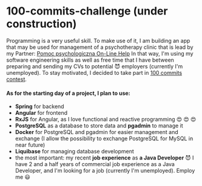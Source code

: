 # 100-commits-challenge (under construction)

Programming is a very useful skill. 
To make use of it, I am building an app that may be used for management of a psychotherapy clinic that is lead by my Partner: [Pomoc psychologiczna On-Line Help](https://pomoc-psychologiczna-online.pl/)
In that way, I'm using my software engineering skills as well as free time that I have between preparing and 
sending my CVs to potential 😈 employers (currently I'm unemployed).
To stay motivated, I decided to take part in [100 commits contest](https://100commitow.pl/).<br>

#### As for the starting day of a project, I plan to use: ####

* **Spring** for backend
* **Angular** for frontend
* **RxJS** for Angular, as I love functional and reactive programming 😍 😍 😍
* **PostgreSQL** as a database to store data and **pgadmin** to manage it
* **Docker** for PostgreSQL and pgadmin for easier management and exchange (I allow the possibility to exchange PostgreSQL for MySQL in near future)
* **Liquibase** for managing database development
* the most important: my recent **job experience** as **a Java Developer** 😈 I have 2 and a half years of commercial job experience as a Java Developer, and I'm looking for a job (currently I'm unemployed). Employ me 😃
